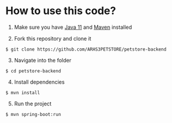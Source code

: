 # How to use this code?

1. Make sure you have [Java 11](https://adoptopenjdk.net/) and [Maven](https://maven.apache.org) installed

2. Fork this repository and clone it
  
  ```
  $ git clone https://github.com/ARHS3PETSTORE/petstore-backend
  ```
  
3. Navigate into the folder  

  ```
  $ cd petstore-backend
  ```

4. Install dependencies

  ```
  $ mvn install
  ```

5. Run the project

  ```
  $ mvn spring-boot:run
  ```
